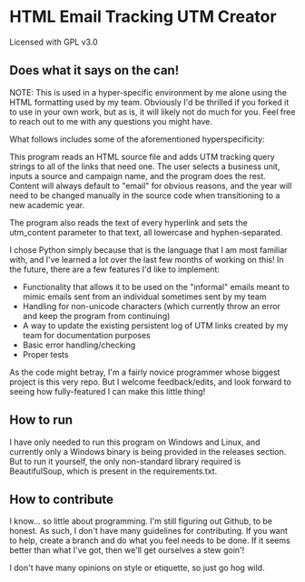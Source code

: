 # HTML Email Tracking UTM Creator

Licensed with GPL v3.0

## Does what it says on the can!

NOTE: This is used in a hyper-specific environment by me alone using the HTML formatting used by my team. Obviously I'd be thrilled if you forked it to use in your own work, but as is, it will likely not do much for you. Feel free to reach out to me with any questions you might have.

What follows includes some of the aforementioned hyperspecificity:

This program reads an HTML source file and adds UTM tracking query strings to all of the links that need one. The user selects a business unit, inputs a source and campaign name, and the program does the rest. Content will always default to "email" for obvious reasons, and the year will need to be changed manually in the source code when transitioning to a new academic year.

The program also reads the text of every hyperlink and sets the utm_content parameter to that text, all lowercase and hyphen-separated. 

I chose Python simply because that is the language that I am most familiar with, and I've learned a lot over the last few months of working on this! In the future, there are a few features I'd like to implement:

- Functionality that allows it to be used on the "informal" emails meant to mimic emails sent from an individual sometimes sent by my team
- Handling for non-unicode characters (which currently throw an error and keep the program from continuing)
- A way to update the existing persistent log of UTM links created by my team for documentation purposes
- Basic error handling/checking
- Proper tests

As the code might betray, I'm a fairly novice programmer whose biggest project is this very repo. But I welcome feedback/edits, and look forward to seeing how fully-featured I can make this little thing!

## How to run

I have only needed to run this program on Windows and Linux, and currently only a Windows binary is being provided in the releases section. But to run it yourself, the only non-standard library required is BeautifulSoup, which is present in the requirements.txt.

## How to contribute

I know... so little about programming. I'm still figuring out Github, to be honest. As such, I don't have many guidelines for contributing. If you want to help, create a branch and do what you feel needs to be done. If it seems better than what I've got, then we'll get ourselves a stew goin'!

I don't have many opinions on style or etiquette, so just go hog wild.
